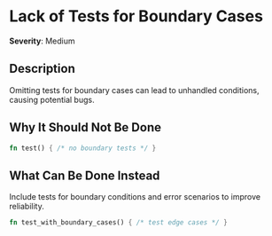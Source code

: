 # Lack of Tests for Boundary Cases

**Severity**: Medium

## Description

Omitting tests for boundary cases can lead to unhandled conditions, causing potential bugs.

## Why It Should Not Be Done

```rust
fn test() { /* no boundary tests */ }
```

## What Can Be Done Instead

Include tests for boundary conditions and error scenarios to improve reliability.

```rust
fn test_with_boundary_cases() { /* test edge cases */ }
```


